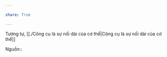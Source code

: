 ---  
share: True  
---  
Tương tự, [[./Công cụ là sự nối dài của cơ thể|Công cụ là sự nối dài của cơ thể]]   
  
Nguồn::  
